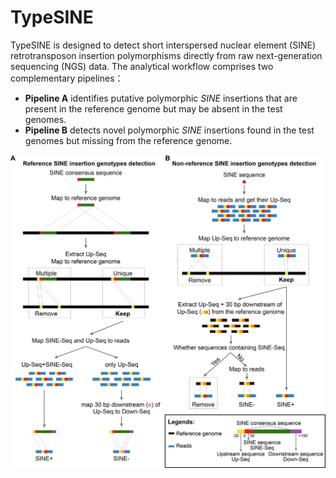 # TypeSINE

TypeSINE is designed to detect short interspersed nuclear element (SINE) retrotransposon insertion polymorphisms directly from raw next-generation sequencing (NGS) data. The analytical workflow comprises two complementary pipelines：

- **Pipeline A** identifies putative polymorphic *SINE* insertions that are present in the reference genome but may be absent in the test genomes.
- **Pipeline B** detects novel polymorphic *SINE* insertions found in the test genomes but missing from the reference genome.

![](./workflow.jpg)



### 
